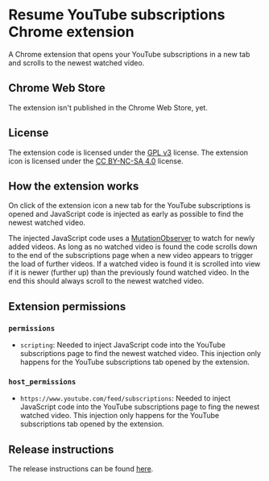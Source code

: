 # Resume YouTube subscriptions Chrome extension

A Chrome extension that opens your YouTube subscriptions in a new tab and scrolls to the newest watched video.

## Chrome Web Store

The extension isn't published in the Chrome Web Store, yet.

## License

The extension code is licensed under the [GPL v3](LICENSE) license. The extension icon is licensed under the [CC BY-NC-SA 4.0](icon/LICENSE) license.

## How the extension works

On click of the extension icon a new tab for the YouTube subscriptions is opened and JavaScript code is injected as  early as possible to find the newest watched video.

The injected JavaScript code uses a [MutationObserver](https://developer.mozilla.org/en-US/docs/Web/API/MutationObserver) to watch for newly added videos. As long as no watched video is found the code scrolls down to the end of the subscriptions page when a new video appears to trigger the load of further videos. If a watched video is found it is scrolled into view if it is newer (further up) than the previously found watched video. In the end this should always scroll to the newest watched video.

## Extension permissions

### `permissions`

* `scripting`: Needed to inject JavaScript code into the YouTube subscriptions page to find the newest watched video. This injection only happens for the YouTube subscriptions tab opened by the extension.

### `host_permissions`

* `https://www.youtube.com/feed/subscriptions`: Needed to inject JavaScript code into the YouTube subscriptions page to fing the newest watched video. This injection only happens for the YouTube subscriptions tab opened by the extension.

## Release instructions

The release instructions can be found [here](https://github.com/michael-schaller/resume-youtube-subs/wiki#release-instructions).
